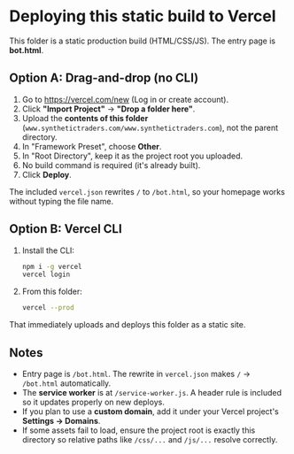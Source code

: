 # Deploying this static build to Vercel

This folder is a static production build (HTML/CSS/JS). The entry page is **bot.html**.

## Option A: Drag-and-drop (no CLI)

1. Go to https://vercel.com/new (Log in or create account).
2. Click **"Import Project"** → **"Drop a folder here"**.
3. Upload the **contents of this folder** (`www.synthetictraders.com/www.synthetictraders.com`), not the parent directory.
4. In "Framework Preset", choose **Other**.
5. In "Root Directory", keep it as the project root you uploaded.
6. No build command is required (it's already built).
7. Click **Deploy**.

The included `vercel.json` rewrites `/` to `/bot.html`, so your homepage works without typing the file name.

## Option B: Vercel CLI

1. Install the CLI:
   ```bash
   npm i -g vercel
   vercel login
   ```
2. From this folder:
   ```bash
   vercel --prod
   ```

That immediately uploads and deploys this folder as a static site.

## Notes
- Entry page is `/bot.html`. The rewrite in `vercel.json` makes `/` → `/bot.html` automatically.
- The **service worker** is at `/service-worker.js`. A header rule is included so it updates properly on new deploys.
- If you plan to use a **custom domain**, add it under your Vercel project's **Settings → Domains**.
- If some assets fail to load, ensure the project root is exactly this directory so relative paths like `/css/...` and `/js/...` resolve correctly.
